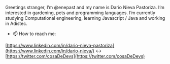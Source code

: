 Greetings stranger, I’m @enepast and my name is Dario Nieva Pastoriza. I’m interested in gardening, pets and programming languages.
I’m currently studying Computational engineering, learning Javascript / Java and working in Adistec.
- 📫 How to reach me:

[https://www.linkedin.com/in/dario-nieva-pastoriza](https://www.linkedin.com/in/dario-nieva/) <->
[https://twitter.com/cosaDeDevs](https://twitter.com/cosaDeDevs)

<!---
enepast/enepast is a ✨ special ✨ repository because its `README.md` (this file) appears on your GitHub profile.
You can click the Preview link to take a look at your changes.
--->
